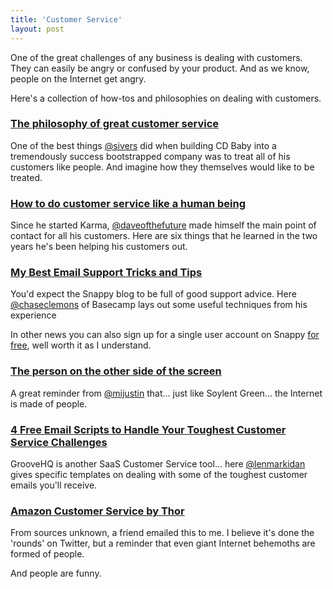 ```yaml
---
title: 'Customer Service'
layout: post
---
```


One of the great challenges of any business is dealing with customers. They can easily be angry or confused by your product. And as we know, people on the Internet get angry.

Here's a collection of how-tos and philosophies on dealing with customers.


### [The philosophy of great customer service](http://sivers.org/cs)

One of the best things [@sivers](http://twitter.com/sivers) did when building CD Baby into a tremendously success bootstrapped company was to treat all of his customers like people. And imagine how they themselves would like to be treated.


### [How to do customer service like a human being](https://blog.yourkarma.com/customer-service-tips-from-a-human)

Since he started Karma, [@daveofthefuture](http://twitter.com/daveofthefuture) made himself the main point of contact for all his customers. Here are six things that he learned in the two years he's been helping his customers out.


### [My Best Email Support Tricks and Tips](http://blog.besnappy.com/2014/08/best-email-support-tricks-tips/)

You'd expect the Snappy blog to be full of good support advice. Here [@chaseclemons](https://twitter.com/chaseclemons) of Basecamp lays out some useful techniques from his experience

In other news you can also sign up for a single user account on Snappy [for free](http://blog.besnappy.com/2014/09/use-snappy-free/), well worth it as I understand.


### [The person on the other side of the screen](http://justinjackson.ca/other-side-of-the-screen/)

A great reminder from [@mijustin](http://twitter.com/mijustin) that... just like Soylent Green... the Internet is made of people.


### [4 Free Email Scripts to Handle Your Toughest Customer Service Challenges](http://www.groovehq.com/support/customer-service-email-templates)

GrooveHQ is another SaaS Customer Service tool... here [@lenmarkidan](https://twitter.com/lenmarkidan) gives specific templates on dealing with some of the toughest customer emails you'll receive.


### [Amazon Customer Service by Thor](http://i.imgur.com/IDFkz82.png)

From sources unknown, a friend emailed this to me. I believe it's done the 'rounds' on Twitter, but a reminder that even giant Internet behemoths are formed of people.

And people are funny.
